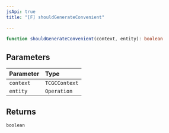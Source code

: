 ```yaml
---
jsApi: true
title: "[F] shouldGenerateConvenient"

---
```

```ts
function shouldGenerateConvenient(context, entity): boolean
```

## Parameters

| Parameter | Type |
| :------ | :------ |
| `context` | `TCGCContext` |
| `entity` | `Operation` |

## Returns

`boolean`
